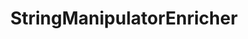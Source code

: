 ---
optionsClassName: StringManipulatorEnricherOptions
optionsClassFullName: MigrationTools.Enrichers.StringManipulatorEnricherOptions
configurationSamples:
- name: default
  description: 
  code: >-
    {
      "$type": "StringManipulatorEnricherOptions",
      "Enabled": true,
      "MaxStringLength": 1000000,
      "Manipulators": [
        {
          "$type": "RegexStringManipulator",
          "Enabled": false,
          "Pattern": "[^( -~)\\n\\r\\t]+",
          "Replacement": "",
          "Description": "Remove all non-ASKI characters between ^ and ~."
        }
      ]
    }
  sampleFor: MigrationTools.Enrichers.StringManipulatorEnricherOptions
description: Used to process the String fields of a work item. This is useful for cleaning up data. It will limit fields to a max length and apply regex replacements based on what is configured. Each regex replacement is applied in order and can be enabled or disabled.
className: StringManipulatorEnricher
typeName: ProcessorEnrichers
architecture: v2
options:
- parameterName: Enabled
  type: Boolean
  description: If enabled this will run this migrator
  defaultValue: true
- parameterName: Manipulators
  type: List
  description: List of regex based string manipulations to apply to all string fields. Each regex replacement is applied in order and can be enabled or disabled.
  defaultValue: '{}'
- parameterName: MaxStringLength
  type: Int32
  description: Max number of chars in a string. Applied last, and set to 1000000 by default.
  defaultValue: 1000000
- parameterName: RefName
  type: String
  description: For internal use
  defaultValue: missng XML code comments
status: missng XML code comments
processingTarget: missng XML code comments
classFile: /src/MigrationTools/ProcessorEnrichers/WorkItemProcessorEnrichers/StringManipulatorEnricher.cs
optionsClassFile: /src/MigrationTools/ProcessorEnrichers/WorkItemProcessorEnrichers/StringManipulatorEnricherOptions.cs

redirectFrom: []
layout: reference
toc: true
permalink: /Reference/v2/ProcessorEnrichers/StringManipulatorEnricher/
title: StringManipulatorEnricher
categories:
- ProcessorEnrichers
- v2
topics:
- topic: notes
  path: /docs/Reference/v2/ProcessorEnrichers/StringManipulatorEnricher-notes.md
  exists: false
  markdown: ''
- topic: introduction
  path: /docs/Reference/v2/ProcessorEnrichers/StringManipulatorEnricher-introduction.md
  exists: false
  markdown: ''

---